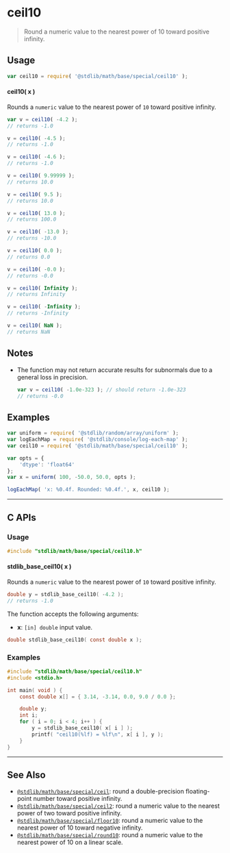 <!--

@license Apache-2.0

Copyright (c) 2018 The Stdlib Authors.

Licensed under the Apache License, Version 2.0 (the "License");
you may not use this file except in compliance with the License.
You may obtain a copy of the License at

   http://www.apache.org/licenses/LICENSE-2.0

Unless required by applicable law or agreed to in writing, software
distributed under the License is distributed on an "AS IS" BASIS,
WITHOUT WARRANTIES OR CONDITIONS OF ANY KIND, either express or implied.
See the License for the specific language governing permissions and
limitations under the License.

-->

# ceil10

> Round a numeric value to the nearest power of 10 toward positive infinity.

<section class="usage">

## Usage

```javascript
var ceil10 = require( '@stdlib/math/base/special/ceil10' );
```

#### ceil10( x )

Rounds a `numeric` value to the nearest power of `10` toward positive infinity.

```javascript
var v = ceil10( -4.2 );
// returns -1.0

v = ceil10( -4.5 );
// returns -1.0

v = ceil10( -4.6 );
// returns -1.0

v = ceil10( 9.99999 );
// returns 10.0

v = ceil10( 9.5 );
// returns 10.0

v = ceil10( 13.0 );
// returns 100.0

v = ceil10( -13.0 );
// returns -10.0

v = ceil10( 0.0 );
// returns 0.0

v = ceil10( -0.0 );
// returns -0.0

v = ceil10( Infinity );
// returns Infinity

v = ceil10( -Infinity );
// returns -Infinity

v = ceil10( NaN );
// returns NaN
```

</section>

<!-- /.usage -->

<section class="notes">

## Notes

-   The function may not return accurate results for subnormals due to a general loss in precision.

    ```javascript
    var v = ceil10( -1.0e-323 ); // should return -1.0e-323
    // returns -0.0
    ```

</section>

<!-- /.notes -->

<section class="examples">

## Examples

<!-- eslint no-undef: "error" -->

```javascript
var uniform = require( '@stdlib/random/array/uniform' );
var logEachMap = require( '@stdlib/console/log-each-map' );
var ceil10 = require( '@stdlib/math/base/special/ceil10' );

var opts = {
    'dtype': 'float64'
};
var x = uniform( 100, -50.0, 50.0, opts );

logEachMap( 'x: %0.4f. Rounded: %0.4f.', x, ceil10 );
```

</section>

<!-- /.examples -->

<!-- C interface documentation. -->

* * *

<section class="c">

## C APIs

<!-- Section to include introductory text. Make sure to keep an empty line after the intro `section` element and another before the `/section` close. -->

<section class="intro">

</section>

<!-- /.intro -->

<!-- C usage documentation. -->

<section class="usage">

### Usage

```c
#include "stdlib/math/base/special/ceil10.h"
```

#### stdlib_base_ceil10( x )

Rounds a `numeric` value to the nearest power of `10` toward positive infinity.

```c
double y = stdlib_base_ceil10( -4.2 );
// returns -1.0
```

The function accepts the following arguments:

-   **x**: `[in] double` input value.

```c
double stdlib_base_ceil10( const double x );
```

</section>

<!-- /.usage -->

<!-- C API usage notes. Make sure to keep an empty line after the `section` element and another before the `/section` close. -->

<section class="notes">

</section>

<!-- /.notes -->

<!-- C API usage examples. -->

<section class="examples">

### Examples

```c
#include "stdlib/math/base/special/ceil10.h"
#include <stdio.h>

int main( void ) {
    const double x[] = { 3.14, -3.14, 0.0, 9.0 / 0.0 };

    double y;
    int i;
    for ( i = 0; i < 4; i++ ) {
        y = stdlib_base_ceil10( x[ i ] );
        printf( "ceil10(%lf) = %lf\n", x[ i ], y );
    }
}
```

</section>

<!-- /.examples -->

</section>

<!-- /.c -->

<!-- Section for related `stdlib` packages. Do not manually edit this section, as it is automatically populated. -->

<section class="related">

* * *

## See Also

-   <span class="package-name">[`@stdlib/math/base/special/ceil`][@stdlib/math/base/special/ceil]</span><span class="delimiter">: </span><span class="description">round a double-precision floating-point number toward positive infinity.</span>
-   <span class="package-name">[`@stdlib/math/base/special/ceil2`][@stdlib/math/base/special/ceil2]</span><span class="delimiter">: </span><span class="description">round a numeric value to the nearest power of two toward positive infinity.</span>
-   <span class="package-name">[`@stdlib/math/base/special/floor10`][@stdlib/math/base/special/floor10]</span><span class="delimiter">: </span><span class="description">round a numeric value to the nearest power of 10 toward negative infinity.</span>
-   <span class="package-name">[`@stdlib/math/base/special/round10`][@stdlib/math/base/special/round10]</span><span class="delimiter">: </span><span class="description">round a numeric value to the nearest power of 10 on a linear scale.</span>

</section>

<!-- /.related -->

<!-- Section for all links. Make sure to keep an empty line after the `section` element and another before the `/section` close. -->

<section class="links">

<!-- <related-links> -->

[@stdlib/math/base/special/ceil]: https://github.com/stdlib-js/stdlib/tree/develop/lib/node_modules/%40stdlib/math/base/special/ceil

[@stdlib/math/base/special/ceil2]: https://github.com/stdlib-js/stdlib/tree/develop/lib/node_modules/%40stdlib/math/base/special/ceil2

[@stdlib/math/base/special/floor10]: https://github.com/stdlib-js/stdlib/tree/develop/lib/node_modules/%40stdlib/math/base/special/floor10

[@stdlib/math/base/special/round10]: https://github.com/stdlib-js/stdlib/tree/develop/lib/node_modules/%40stdlib/math/base/special/round10

<!-- </related-links> -->

</section>

<!-- /.links -->
